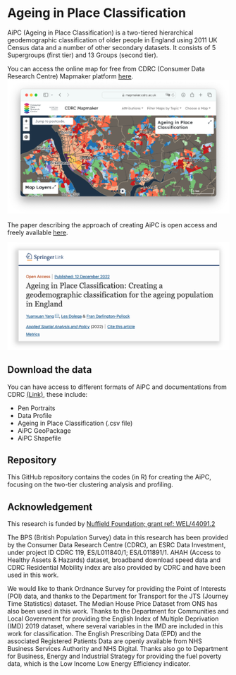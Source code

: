 # Ageing in Place Classification
AiPC (Ageing in Place Classification) is a two-tiered hierarchical geodemographic classification of older people in England using 2011 UK Census data and a number of other secondary datasets. It consists of 5 Supergroups (first tier) and 13 Groups (second tier).

You can access the online map for free from CDRC (Consumer Data Research Centre) Mapmaker platform [here](https://mapmaker.cdrc.ac.uk/#/ageing-in-place-classification).
[![CDRC Mapmaker](https://github.com/yyuanxuan/AiPC/blob/main/img/readme-img/CDRC-Mapmaker.png)](https://mapmaker.cdrc.ac.uk/#/ageing-in-place-classification)

The paper describing the approach of creating AiPC is open access and freely available [here](https://link.springer.com/article/10.1007/s12061-022-09490-y).

[![AiPC method paper screenshot](https://github.com/yyuanxuan/AiPC/blob/main/img/readme-img/AiPC-paper.png)](https://link.springer.com/article/10.1007/s12061-022-09490-y)

## Download the data
You can have access to different formats of AiPC and documentations from CDRC [(Link)](https://data.cdrc.ac.uk/dataset/ageing-place-classification-aipc), these include:
* Pen Portraits
* Data Profile
* Ageing in Place Classification (.csv file)
* AiPC GeoPackage
* AiPC Shapefile


## Repository
This GitHub repository contains the codes (in R) for creating the AiPC, focusing on the two-tier clustering analysis and profiling.

## Acknowledgement
This research is funded by [Nuffield Foundation; grant ref: WEL/44091.2](https://www.nuffieldfoundation.org/project/older-people-in-england-geography-of-challenges-and-opportunities)

The BPS (British Population Survey) data in this research has been provided by the Consumer Data Research Centre (CDRC), an ESRC Data Investment, under project ID CDRC 119, ES/L011840/1; ES/L011891/1. AHAH (Access to Healthy Assets & Hazards) dataset, broadband download speed data and CDRC Residential Mobility index are also provided by CDRC and have been used in this work. 

We would like to thank Ordnance Survey for providing the Point of Interests (POI) data, and thanks to the Department for Transport for the JTS (Journey Time Statistics) dataset. The Median House Price Dataset from ONS has also been used in this work. Thanks to the Department for Communities and Local Government for providing the English Index of Multiple Deprivation (IMD) 2019 dataset, where several variables in the IMD are included in this work for classification. The English Prescribing Data (EPD) and the associated Registered Patients Data are openly available from NHS Business Services Authority and NHS Digital. Thanks also go to Department for Business, Energy and Industrial Strategy for providing the fuel poverty data, which is the Low Income Low Energy Efficiency indicator.